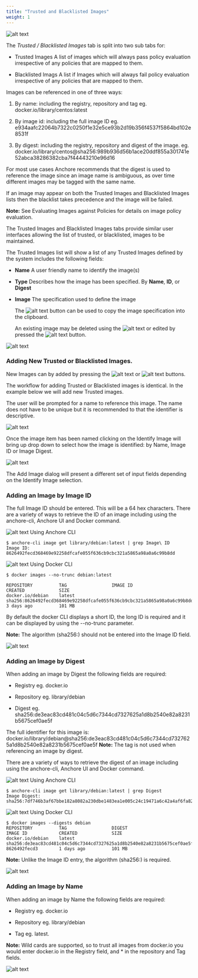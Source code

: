 ```yaml
---
title: "Trusted and Blacklisted Images"
weight: 1
---
```


![alt text](https://s3.amazonaws.com/cdn.freshdesk.com/data/helpdesk/attachments/production/36006094217/original/wt2cjvwZk4crP4kAvOZCcr2UthgiQhCepA?1525627974)

The *Trusted / Blacklisted Images* tab is split into two sub tabs for:

- Trusted Images
  A list of images which will always pass policy evaluation irrespective of any policies that are mapped to them.

- Blacklisted Imags
  A list if Images which will always fail policy evaluation irrespective of any policies that are mapped to them.

Images can be referenced in one of three ways:

1. By name: including the registry, repository and tag
   eg. docker.io/library/centos:latest

2. By image id: including the full image ID
   eg. e934aafc22064b7322c0250f1e32e5ce93b2d19b356f4537f5864bd102e8531f

3. By digest: including the registry, repository and digest of the image.
   eg.  docker.io/library/centos@sha256:989b936d56b1ace20ddf855a301741e52abca38286382cba7f44443210e96d16

For most use cases Anchore recommends that the digest is used to reference the image since an image name is ambiguous, as over time different images may be tagged with the same name. 

If an image may appear on both the Trusted Images and Blacklisted Images lists then the blacklist takes precedence and the image will be failed.

**Note:** See Evaluating Images against Policies for details on image policy evaluation.

The Trusted Images and Blacklisted Images tabs provide similar user interfaces allowing the list of trusted, or blacklisted, images to be maintained.

The Trusted Images list will show a list of any Trusted Images defined by the system includes the following fields:

- **Name**
  A user friendly name to identify the image(s)

- **Type**
  Describes how the image has been specified. By **Name**, **ID**, or **Digest**

- **Image**
  The specification used to define the image

  The ![alt text](https://s3.amazonaws.com/cdn.freshdesk.com/data/helpdesk/attachments/production/36006094747/original/CoIhZSfXVAmW9shhdqSKpKVn-OXSlFDe1Q?1525630095) button can be used to copy the image specification into the clipboard. 

  An existing image may be deleted using the ![alt text](https://s3.amazonaws.com/cdn.freshdesk.com/data/helpdesk/attachments/production/36006094767/original/uPDjQjg9Qvb2KGPRLqulfEBk3L6dS3aGJg?1525630161) or edited by pressed the ![alt text](https://s3.amazonaws.com/cdn.freshdesk.com/data/helpdesk/attachments/production/36006094770/original/5LXOK8IYyQzOg6tvabTrghSBC8kF6lIUIg?1525630202) button.

![alt text](https://s3.amazonaws.com/cdn.freshdesk.com/data/helpdesk/attachments/production/36005886323/original/AOLOlqn6NHiXKvADnajLL2jEX9XDIRASxA.png?1525314097)

### Adding New Trusted or Blacklisted Images.

New Images can by added by pressing the ![alt text](https://s3.amazonaws.com/cdn.freshdesk.com/data/helpdesk/attachments/production/36006094857/original/xRlErqYUNOPZ81bwRlXEGYMJF0kCX_r34Q?1525630716) or ![alt text](https://s3.amazonaws.com/cdn.freshdesk.com/data/helpdesk/attachments/production/36006094862/original/Zjw7CjGfLed7izhHveqdyHcpdq7VOQs2sg?1525630774) buttons.

The workflow for adding Trusted or Blacklisted images is identical. In the example below we will add new Trusted images.

The user will be prompted for a name to reference this image. The name does not have to be unique but it is recommended to that the identifier is descriptive.

![alt text](https://s3.amazonaws.com/cdn.freshdesk.com/data/helpdesk/attachments/production/36005886347/original/iRGPTMWfGo7SqkH5wKX3iFYu3W3KZmJUcQ.png?1525314185)

Once the image item has been named clicking on the Identify Image will bring up drop down to select how the image is identified: by Name, Image ID or Image Digest.

![alt text](https://s3.amazonaws.com/cdn.freshdesk.com/data/helpdesk/attachments/production/36005886348/original/RDJCRVho47fh2VA7k8IKkJk_Nh0HvWA2QQ.png?1525314192)

The Add Image dialog will present a different set of input fields depending on the Identify Image selection.

### Adding an Image by Image ID 

The full Image ID should be entered. This will be a 64 hex characters. There are a variety of ways to retrieve the ID of an image including using the anchore-cli, Anchore UI and Docker command.

![alt text](http://static1.squarespace.com/static/53ce4d58e4b09f1cf081aa96/t/53eda86ce4b03190fb1eda4b/1423470352399/?format=1500w) Using Anchore CLI

```
$ anchore-cli image get library/debian:latest | grep Image\ ID
Image ID: 8626492fecd368469e92258dfcafe055f636cb9cbc321a5865a98a0a6c99b8dd
```

![alt text](http://static1.squarespace.com/static/53ce4d58e4b09f1cf081aa96/t/53eda86ce4b03190fb1eda4b/1423470352399/?format=1500w) Using Docker CLI

```
$ docker images --no-trunc debian:latest

REPOSITORY          TAG                 IMAGE ID                                                                  CREATED             SIZE
docker.io/debian    latest              sha256:8626492fecd368469e92258dfcafe055f636cb9cbc321a5865a98a0a6c99b8dd   3 days ago          101 MB
```

By default the docker CLI displays a short ID, the long ID is required and it can be displayed by using the --no-trunc parameter.

**Note:** The algorithm (sha256:) should not be entered into the Image ID field.

![alt text](https://s3.amazonaws.com/cdn.freshdesk.com/data/helpdesk/attachments/production/36005886349/original/zR2O5ApOjQZ9HTbMCz-IGRM1OVnmHg0Bbg.png?1525314201)

### Adding an Image by Digest

When adding an image by Digest the following fields are required:

- Registry
  eg. docker.io

- Repository
  eg. library/debian

- Digest
  eg. sha256:de3eac83cd481c04c5d6c7344cd7327625a1d8b2540e82a8231b5675cef0ae5f

The full identifier for this image is: docker.io/library/debian@sha256:de3eac83cd481c04c5d6c7344cd7327625a1d8b2540e82a8231b5675cef0ae5f
**Note:** The tag is not used when referencing an image by digest.

There are a variety of ways to retrieve the digest of an image including using the anchore-cli, Anchore UI and Docker command.

![alt text](http://static1.squarespace.com/static/53ce4d58e4b09f1cf081aa96/t/53eda86ce4b03190fb1eda4b/1423470352399/?format=1500w) Using Anchore CLI

```
$ anchore-cli image get library/debian:latest | grep Digest
Image Digest: sha256:7df746b3af67bbe182a8082a230dbe1483ea1e005c24c19471a6c42a4af6fa82
```

![alt text](http://static1.squarespace.com/static/53ce4d58e4b09f1cf081aa96/t/53eda86ce4b03190fb1eda4b/1423470352399/?format=1500w) Using Docker CLI

```
$ docker images --digests debian
REPOSITORY          TAG                 DIGEST                                                                    IMAGE ID            CREATED             SIZE
docker.io/debian    latest              sha256:de3eac83cd481c04c5d6c7344cd7327625a1d8b2540e82a8231b5675cef0ae5f   8626492fecd3        1 days ago          101 MB
```

**Note:** Unlike the Image ID entry, the algorithm (sha256:) is required.

![alt text](https://s3.amazonaws.com/cdn.freshdesk.com/data/helpdesk/attachments/production/36005886350/original/WzrxT87HDQbiMyoD1KxzGCaoSFBYK7OzMw.png?1525314206)


### Adding an Image by Name

When adding an image by Name the following fields are required:

- Registry
  eg. docker.io

- Repository
  eg. library/debian

- Tag
  eg. latest.

**Note:** Wild cards are supported, so to trust all images from docker.io you would enter docker.io in the Registry field, and * in the repository and Tag fields.

![alt text](https://s3.amazonaws.com/cdn.freshdesk.com/data/helpdesk/attachments/production/36005886353/original/DkyL07ZSn_sucSEj_n0rajXO403O15sS4Q.png?1525314213)